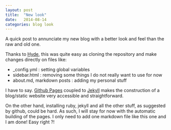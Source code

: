 ```yaml
---
layout: post
title:  "New look"
date:   2014-08-14
categories: blog look
---
```


A quick post to annunciate my new blog with a better look and feel than the raw and old one. 

Thanks to [Hyde](https://github.com/poole/hyde), this was quite easy as cloning the repository and make changes directly on files like:

* _config.yml : setting global variables
* sidebar.html : removing some things I do not really want to use for now
* about.md, markdown posts : adding my personal stuff

I have to say. [Github Pages](https://pages.github.com/) coupled to [Jekyll](http://jekyllrb.com/) makes the construction of a blog/static website very accessible and straightforward. 

On the other hand, installing ruby, jekyll and all the other stuff, as suggested by github, could be hard. As such, I will stay for now with the automatic building of the pages. I only need to add one markdown file like this one and I am done! Easy right ?!